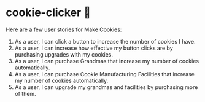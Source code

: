 # cookie-clicker 🍪

Here are a few user stories for Make Cookies:

1. As a user, I can click a button to increase the number of cookies I have.
2. As a user, I can increase how effective my button clicks are by purchasing upgrades with my cookies.
3. As a user, I can purchase Grandmas that increase my number of cookies automatically.
4. As a user, I can purchase Cookie Manufacturing Facilities that increase my number of cookies automatically.
5. As a user, I can upgrade my grandmas and facilities by purchasing more of them.
